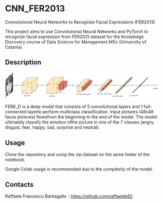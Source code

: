 # CNN_FER2013
Convolutional Neural Networks to Recognize Facial Expressions (FER2013)

This project aims to use Convolutional Neural Networks and PyTorch to recognize facial expression from FER2013 dataset for the Knowledge Discovery course of Data Science for Management MSc (University of Catania).

## Description

![alt text](https://github.com/raffaeleb92/CNN_FER2013/blob/main/fer_kd_architecture.png)

FERK_D is a deep model that consists of 5 convolutional layers and 1 full-connected layerto perform multiclass classification. 
Input pictures (48x48 faces pictures) flowsfrom the beginning to the end of the model.  The model ultimately classify the emotion ofthe picture in one of the 7 classes (angry, disgust, fear, happy, sad, surprise and neutral).


## Usage

Clone the repository and unzip the zip dataset on the same folder of the notebook.

Google Colab usage is recommended due to the complexity of the model.


## Contacts

Raffaele Francesco Barbagallo - https://github.com/raffaeleb92